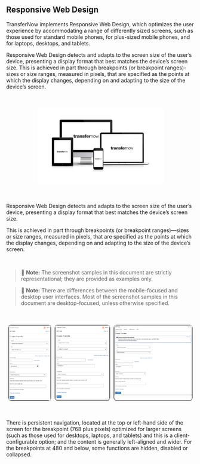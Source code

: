 ## Responsive Web Design

TransferNow implements Responsive Web Design, which optimizes the user experience by accommodating a range of differently sized screens, such as those used for standard mobile phones, for plus-sized mobile phones, and for laptops, desktops, and tablets.

Responsive Web Design detects and adapts to the screen size of the user’s device, presenting a display format that best matches the device’s screen size. This is achieved in part through breakpoints (or breakpoint ranges)-sizes or size ranges, measured in pixels, that are specified as the points at which the display changes, depending on and adapting to the size of the device’s screen. 

&nbsp;

<center>

![image](../assets/images/responsiveUIScreens.jpg)

</center>

&nbsp;

<!-- align: center 
![Image centering](../assets/images/responsiveUIScreens.jpg "Image centering") -->



Responsive Web Design detects and adapts to the screen size of the user’s device, presenting a display format that best matches the device’s screen size.

This is achieved in part through breakpoints (or breakpoint ranges)—sizes or size ranges, measured in pixels, that are specified as the points at which the display changes, depending on and adapting to the size of the device’s screen.

&nbsp;

> :memo: **Note:** The screenshot samples in this document are strictly representational; they are provided as examples only.

> :memo: **Note:** There are differences between the mobile-focused and desktop user interfaces. Most of the screenshot samples in this document are desktop-focused, unless otherwise specified.

&nbsp;


<div class="card-container">
        <div class="card">
            <img src="../assets/images/320MobileViewpng.png">
        </div>
        <div class="card">
            <img src="../assets/images/480MobileView.png">
        </div>
        <div class="card">
            <img src="../assets/images/desktopview.png">
        </div>
    </div>



&nbsp;

There is persistent navigation, located at the top or left-hand side of the screen for the breakpoint (768 plus pixels) optimized for larger screens (such as those used for desktops, laptops, and tablets) and this is a client-configurable option; and the content is generally left-aligned and wider. 
For the breakpoints at 480 and below, some functions are hidden, disabled or collapsed.


<style>
    .card-container {
            display: flex;
            justify-content: space-between;
        }
        .card {
            border: 1px solid black;
            border-radius: 8px;
            margin: 5px;
            display: flex;
            flex-direction: column;
        }
</style>